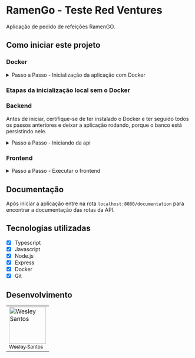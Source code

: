 # RamenGo - Teste Red Ventures

Aplicação de pedido de refeições RamenGO.

## Como iniciar este projeto

### Docker

<details>
  <summary>Passo a Passo - Inicialização da aplicação com Docker</summary>
  <ul>
    <li>Clone o repositório na sua máquina.</li>
    <li>Na pasta <strong>back</strong> e na pasta <strong>front</strong> renomeie o arquivo <code>.env.example</code>, apagando a extensão <code>.example</code>.</li>
    <li>Caso não tenha, instale o Docker de acordo com seu sistema operacional <a href='https://docs.docker.com/engine/install/ubuntu/' target='_blank'>clicando aqui</a> e seguindo os passos.</li>
    <li>Depois instale o Docker Compose <a href='https://docs.docker.com/engine/install/ubuntu/' target='_blank'>clicando aqui</a> e seguindo os passos.</li>
    <li>Na pasta <code>api</code>, renomeie o arquivo <code>.env.example</code>, apagando a extensão <code>.example</code>.</li>
    <li>Em seguida, na pasta raíz do projeto, rode o comando <code>docker compose up --build -d</code>. Este comando iniciará o Docker Compose e fará o build das etapas necessárias para que a aplicação rode localmente.</li>
    <li>Depois, vá ao navegagor e entre na rota <code>localhost:8000</code> para acessar a aplicação.</li>
  </ul>
</details>

### Etapas da inicialização local sem o Docker

### Backend

Antes de iniciar, certifique-se de ter instalado o Docker e ter seguido todos os passos anteriores e deixar a aplicação rodando, porque o banco está persistindo nele.

<details>
  <summary>Passo a Passo - Iniciando da api</summary>
  <ul>
    <li>Na pasta <strong>api</strong>, rode o comando <code>npm install</code> para instalar as dependências.</li>
    <li>Caso ainda não tenha feito, renomeie o arquivo <code>.env.example</code>, apagando a extensão <code>.example</code>.</li>
    <li>Depois, na linha de comando, digite o comando <code>npm run dev</code> para iniciar em ambiente de desenvolvimento a aplicação na rota <code>localhost:8080</code>.</li>
    <li>Por fim, para testar a API faça uma requisição do tipo <strong>GET</strong> para a rota <code>http://localhost:8181/api/broths</code>. Mais detalhes sobre rotas de testes serão abordados na documentação (veja o tópico "Documentação").</li>
  </ul>
</details>

### Frontend

<details>
  <summary>Passo a Passo - Executar o frontend</summary>
  <ul>
    <li>Na pasta <strong>app</strong>, rode o comando <code>python3 -m http.server</code> para rodar a aplicação.</li>
    <li>Depois, no navegador, veja a aplicação em execução na rota <code>localhost:8000</code>.</li>
  </ul>
</details>

## Documentação

Após iniciar a aplicação entre na rota ```localhost:8080/documentation``` para encontrar a documentação das rotas da API.

## Tecnologias utilizadas

- [x] Typescript 
- [x] Javascript 
- [x] Node.js 
- [x] Express 
- [x] Docker 
- [x] Git 

## Desenvolvimento

<table>
  <tr>
    <td style='border=1px solid #ddd; align="center'>
      <a href="https://github.com/wesleysantossts">
        <img src="https://avatars.githubusercontent.com/u/56703526?v=4" width="100px" alt="Wesley Santos"/>
        <br/>
        <sub>Wesley Santos</sub>
      </a>
    </td>
  </tr>
</table>
